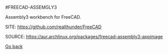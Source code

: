 #FREECAD-ASSEMGLY3

 Assembly3 workbench for FreeCAD.

 SITE: https://github.com/realthunder/FreeCAD

 SOURCE: https://aur.archlinux.org/packages/freecad-assembly3-appimage

 [Go back](https://portable-linux-apps.github.io/apps.html)
